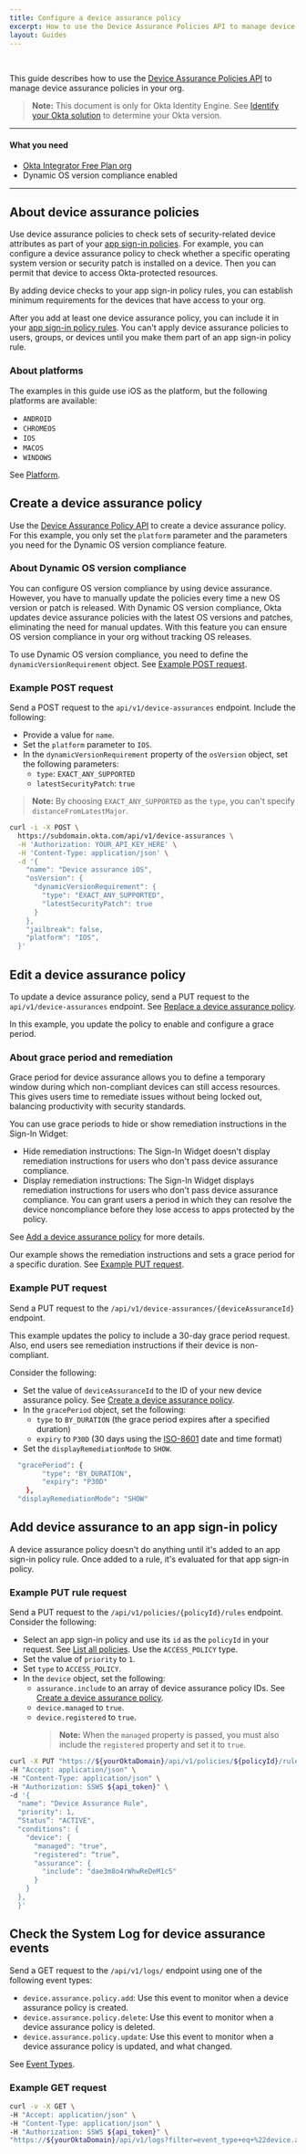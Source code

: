 ```yaml
---
title: Configure a device assurance policy
excerpt: How to use the Device Assurance Policies API to manage device assurance policies
layout: Guides
---
```


<ApiLifecycle access="ie" /></br>

This guide describes how to use the [Device Assurance Policies API](https://developer.okta.com/docs/api/openapi/okta-management/management/tag/DeviceAssurance/) to manage device assurance policies in your org.

> **Note:** This document is only for Okta Identity Engine. See [Identify your Okta solution](https://help.okta.com/okta_help.htm?type=oie&id=ext-oie-version) to determine your Okta version.

---

#### What you need

* [Okta Integrator Free Plan org](https://developer.okta.com/signup)
* Dynamic OS version compliance enabled

---

## About device assurance policies

Use device assurance policies to check sets of security-related device attributes as part of your [app sign-in policies](/docs/concepts/policies/#app-sign-in-policies). For example, you can configure a device assurance policy to check whether a specific operating system version or security patch is installed on a device. Then you can permit that device to access Okta-protected resources.

By adding device checks to your app sign-in policy rules, you can establish minimum requirements for the devices that have access to your org.

After you add at least one device assurance policy, you can include it in your [app sign-in policy rules](https://developer.okta.com/docs/api/openapi/okta-management/management/tag/Policy/#tag/Policy/operation/listPolicyRules). You can't apply device assurance policies to users, groups, or devices until you make them part of an app sign-in policy rule.

### About platforms

The examples in this guide use iOS as the platform, but the following platforms are available:

* `ANDROID`
* `CHROMEOS`
* `IOS`
* `MACOS`
* `WINDOWS`

See [Platform](https://developer.okta.com/docs/api/openapi/okta-management/management/tag/DeviceAssurance/#tag/DeviceAssurance/operation/createDeviceAssurancePolicy!path=1/platform&t=request).

## Create a device assurance policy

Use the [Device Assurance Policy API](https://developer.okta.com/docs/api/openapi/okta-management/management/tag/DeviceAssurance/#tag/DeviceAssurance/operation/createDeviceAssurancePolicy) to create a device assurance policy. For this example, you only set the `platform` parameter and the parameters you need for the Dynamic OS version compliance feature.

### About Dynamic OS version compliance

<ApiLifecycle access="ea" />

You can configure OS version compliance by using device assurance. However, you have to manually update the policies every time a new OS version or patch is released. With Dynamic OS version compliance, Okta updates device assurance policies with the latest OS versions and patches, eliminating the need for manual updates. With this feature you can ensure OS version compliance in your org without tracking OS releases.

To use Dynamic OS version compliance, you need to define the `dynamicVersionRequirement` object. See [Example POST request](#example-post-request).

### Example POST request

Send a POST request to the `api/v1/device-assurances` endpoint. Include the following:

* Provide a value for `name`.
* Set the `platform` parameter to `IOS`.
* In the `dynamicVersionRequirement` property of the `osVersion` object, set the following parameters:
    * `type`: `EXACT_ANY_SUPPORTED`
    * `latestSecurityPatch`: `true`

> **Note:** By choosing `EXACT_ANY_SUPPORTED` as the `type`, you can't specify `distanceFromLatestMajor`.

```bash
curl -i -X POST \
  https://subdomain.okta.com/api/v1/device-assurances \
  -H 'Authorization: YOUR_API_KEY_HERE' \
  -H 'Content-Type: application/json' \
  -d '{
    "name": "Device assurance iOS",
    "osVersion": {
      "dynamicVersionRequirement": {
        "type": "EXACT_ANY_SUPPORTED",
        "latestSecurityPatch": true
      }
    },
    "jailbreak": false,
    "platform": "IOS",
  }'
```

## Edit a device assurance policy

To update a device assurance policy, send a PUT request to the `api/v1/device-assurances` endpoint. See [Replace a device assurance policy](https://developer.okta.com/docs/api/openapi/okta-management/management/tag/DeviceAssurance/#tag/DeviceAssurance/operation/replaceDeviceAssurancePolicy).

In this example, you update the policy to enable and configure a grace period.

### About grace period and remediation

Grace period for device assurance allows you to define a temporary window during which non-compliant devices can still access resources. This gives users time to remediate issues without being locked out, balancing productivity with security standards.

You can use grace periods to hide or show remediation instructions in the Sign-In Widget:

* Hide remediation instructions: The Sign-In Widget doesn't display remediation instructions for users who don't pass device assurance compliance.
* Display remediation instructions: The Sign-In Widget displays remediation instructions for users who don't pass device assurance compliance. You can grant users a period in which they can resolve the device noncompliance before they lose access to apps protected by the policy.

See [Add a device assurance policy](https://help.okta.com/okta_help.htm?type=oie&id=csh-device-assurance-add) for more details.

Our example shows the remediation instructions and sets a grace period for a specific duration. See [Example PUT request](#example-put-request).

### Example PUT request

Send a PUT request to the `/api/v1/device-assurances/{deviceAssuranceId}` endpoint.

This example updates the policy to include a 30-day grace period request. Also, end users see remediation instructions if their device is non-compliant.

Consider the following:

* Set the value of `deviceAssuranceId` to the ID of your new device assurance policy. See [Create a device assurance policy](#create-a-device-assurance-policy).
* In the `gracePeriod` object, set the following:
  * `type` to `BY_DURATION` (the grace period expires after a specified duration)
  * `expiry` to `P30D` (30 days using the [ISO-8601](https://en.wikipedia.org/wiki/ISO_8601) date and time format)
* Set the `displayRemediationMode` to `SHOW`.

```bash
  "gracePeriod": {
        "type": "BY_DURATION",
        "expiry": "P30D"
    },
  "displayRemediationMode": "SHOW"
```

## Add device assurance to an app sign-in policy

A device assurance policy doesn't do anything until it's added to an app sign-in policy rule. Once added to a rule, it's evaluated for that app sign-in policy.

### Example PUT rule request

Send a PUT request to the `/api/v1/policies/{policyId}/rules` endpoint. Consider the following:

* Select an app sign-in policy and use its `id` as the `policyId` in your request. See [List all policies](https://developer.okta.com/docs/api/openapi/okta-management/management/tag/Policy/#tag/Policy/operation/listPolicies). Use the `ACCESS_POLICY` type.
* Set the value of `priority` to `1`.
* Set `type` to `ACCESS_POLICY`.
* In the `device` object, set the following:
  * `assurance.include` to an array of device assurance policy IDs. See [Create a device assurance policy](#create-a-device-assurance-policy).
  * `device.managed` to `true`.
  * `device.registered` to `true`.
    > **Note:** When the `managed` property is passed, you must also include the `registered` property and set it to `true`.

```bash
curl -X PUT "https://${yourOktaDomain}/api/v1/policies/${policyId}/rules" \
-H "Accept: application/json" \
-H "Content-Type: application/json" \
-H "Authorization: SSWS ${api_token}" \
-d '{
  "name": "Device Assurance Rule",
  "priority": 1,
  “Status”: "ACTIVE",
  "conditions": {
    "device": {
      "managed": "true",
      "registered": “true”,
      "assurance": {
        "include": "dae3m8o4rWhwReDeM1c5"
      }
    }
  },
  }'
```

## Check the System Log for device assurance events

Send a GET request to the `/api/v1/logs/` endpoint using one of the following event types:

* `device.assurance.policy.add`: Use this event to monitor when a device assurance policy is created.
* `device.assurance.policy.delete`: Use this event to monitor when a device assurance policy is deleted.
* `device.assurance.policy.update`: Use this event to monitor when a device assurance policy is updated, and what changed.

See [Event Types](https://developer.okta.com/docs/reference/api/event-types/#:~:text=device.assurance.policy.add).

### Example GET request

```bash
curl -v -X GET \
-H "Accept: application/json" \
-H "Content-Type: application/json" \
-H "Authorization: SSWS ${api_token}" \
"https://${yourOktaDomain}/api/v1/logs?filter=event_type+eq+%22device.assurance.policy.add%22"
```
